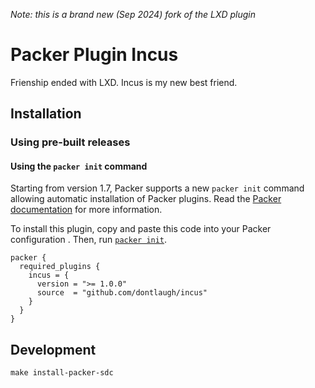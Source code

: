 _Note: this is a brand new (Sep 2024) fork of the LXD plugin_

# Packer Plugin Incus

Frienship ended with LXD. Incus is my new best friend.


## Installation

### Using pre-built releases

#### Using the `packer init` command

Starting from version 1.7, Packer supports a new `packer init` command allowing
automatic installation of Packer plugins. Read the
[Packer documentation](https://www.packer.io/docs/commands/init) for more information.

To install this plugin, copy and paste this code into your Packer configuration .
Then, run [`packer init`](https://www.packer.io/docs/commands/init).

```hcl
packer {
  required_plugins {
    incus = {
      version = ">= 1.0.0"
      source  = "github.com/dontlaugh/incus"
    }
  }
}
```

## Development

```
make install-packer-sdc
```
